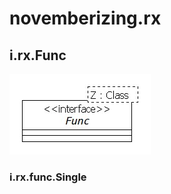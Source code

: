# novemberizing.rx

## i.rx.Func

![i.rx.Func](doc/ClassDiagram_i_rx_Func.jpg)

### i.rx.func.Single


